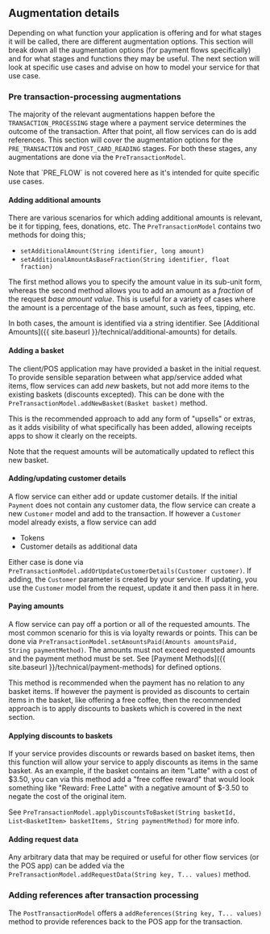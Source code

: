 

## Augmentation details
Depending on what function your application is offering and for what stages it will be called, there are different augmentation options. This section will break down all the augmentation options (for payment flows specifically) and for what stages and functions they may be useful. The next section will look at specific use cases and advise on how to model your service for that use case.

### Pre transaction-processing augmentations
The majority of the relevant augmentations happen before the `TRANSACTION_PROCESSING` stage where a payment service determines the outcome of the transaction. After that point, all flow services can do is add references. This section will cover the augmentation options for the `PRE_TRANSACTION` and `POST_CARD_READING` stages. For both these stages, any augmentations are done via the `PreTransactionModel`.

<div class="callout callout--warning">
  <p>Note that `PRE_FLOW` is not covered here as it's intended for quite specific use cases.</p>
</div>

#### Adding additional amounts
There are various scenarios for which adding additional amounts is relevant, be it for tipping, fees, donations, etc. The `PreTransactionModel` contains two methods for doing this;
- `setAdditionalAmount(String identifier, long amount)`
- `setAdditionalAmountAsBaseFraction(String identifier, float fraction)`

The first method allows you to specify the amount value in its sub-unit form, whereas the second method allows you to add an amount as a _fraction_ of the request _base amount value_. This is useful for a variety of cases where the amount is a percentage of the base amount, such as fees, tipping, etc.

In both cases, the amount is identified via a string identifier. See [Additional Amounts]({{ site.baseurl }}/technical/additional-amounts) for details.

#### Adding a basket
The client/POS application may have provided a basket in the initial request. To provide sensible separation between what app/service added what items, flow services can add _new_ baskets, but not add more items to the existing baskets (discounts excepted). This can be done with the `PreTransactionModel.addNewBasket(Basket basket)` method.

This is the recommended approach to add any form of "upsells" or extras, as it adds visibility of what specifically has been added, allowing receipts apps to show it clearly on the receipts.

<div class="callout callout--warning">
  <p>Note that the request amounts will be automatically updated to reflect this new basket.</p>
</div>

#### Adding/updating customer details
A flow service can either add or update customer details. If the initial `Payment` does not contain any customer data, the flow service can create a new `Customer` model and add to the transaction. If however a `Customer` model already exists, a flow service can add
- Tokens
- Customer details as additional data

Either case is done via `PreTransactionModel.addOrUpdateCustomerDetails(Customer customer)`. If adding, the `Customer` parameter is created by your service. If updating, you use the `Customer` model from the request, update it and then pass it in here.

#### Paying amounts
A flow service can pay off a portion or all of the requested amounts. The most common scenario for this is via loyalty rewards or points. This can be done via `PreTransactionModel.setAmountsPaid(Amounts amountsPaid, String paymentMethod)`. The amounts must not exceed requested amounts and the payment method must be set. See [Payment Methods]({{ site.baseurl }}/technical/payment-methods) for defined options.

This method is recommended when the payment has no relation to any basket items. If however the payment is provided as discounts to certain items in the basket, like offering a free coffee, then the recommended approach is to apply discounts to baskets which is covered in the next section.

#### Applying discounts to baskets
If your service provides discounts or rewards based on basket items, then this function will allow your service to apply discounts as items in the same basket. As an example, if the basket contains an item "Latte" with a cost of $3.50, you can via this method add a "free coffee reward" that would look something like "Reward: Free Latte" with a negative amount of $-3.50 to negate the cost of the original item.

See `PreTransactionModel.applyDiscountsToBasket(String basketId, List<BasketItem> basketItems, String paymentMethod)` for more info.

#### Adding request data
Any arbitrary data that may be required or useful for other flow services (or the POS app) can be added via the `PreTransactionModel.addRequestData(String key, T... values)` method.

### Adding references after transaction processing
The `PostTransactionModel` offers a `addReferences(String key, T... values)` method to provide references back to the POS app for the transaction.

